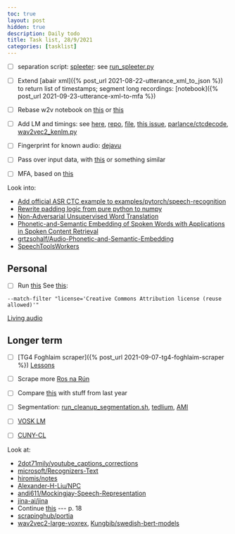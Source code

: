 ```yaml
---
toc: true
layout: post
hidden: true
description: Daily todo
title: Task list, 28/9/2021
categories: [tasklist]
---
```


-[ ] separation script: [spleeter](https://github.com/deezer/spleeter): see [run_spleeter.py](https://github.com/Appen/UHV-OTS-Speech/blob/main/source_separation/run_spleeter.py)

-[ ] Extend [abair xml]({% post_url 2021-08-22-utterance_xml_to_json %}) to return list of timestamps; segment long recordings:
[notebook]({% post_url 2021-09-23-utterance-xml-to-mfa %})

-[ ] Rebase w2v notebook on [this](https://github.com/huggingface/transformers/blob/master/examples/research_projects/wav2vec2/run_common_voice.py) or [this](https://github.com/maxidl/wav2vec2/blob/main/run_finetuning.py)

-[ ] Add LM and timings: see [here](https://discuss.huggingface.co/t/language-model-for-wav2vec2-0-decoding/4434/14),
[repo](https://github.com/techiaith/docker-wav2vec2-xlsr-ft-cy),
[file](https://github.com/techiaith/docker-wav2vec2-xlsr-ft-cy/blob/main/inference/python/speech_to_text.py),
[this issue](https://github.com/huggingface/transformers/issues/11307),
[parlance/ctcdecode](https://github.com/parlance/ctcdecode),
[wav2vec2_kenlm.py](https://github.com/farisalasmary/wav2vec2-kenlm/blob/master/wav2vec2_kenlm.py)

-[ ] Fingerprint for known audio: [dejavu](https://github.com/worldveil/dejavu)

-[ ] Pass over input data, with [this](https://github.com/jimregan/wav2vec2-sprint/blob/main/using_a_wav2vec2_model_with_dsalign.ipynb) or something similar

-[ ] MFA, based on [this](https://www.kaggle.com/jimregan/train-irish-mfa-model-fuaimeanna/)

Look into:
- [Add official ASR CTC example to examples/pytorch/speech-recognition](https://github.com/huggingface/transformers/pull/13620)
- [Rewrite padding logic from pure python to numpy](https://github.com/huggingface/transformers/pull/13650)
- [Non-Adversarial Unsupervised Word Translation](https://arxiv.org/abs/1801.06126)
- [Phonetic-and-Semantic Embedding of Spoken Words with Applications in Spoken Content Retrieval](https://arxiv.org/abs/1807.08089)
- [grtzsohalf/Audio-Phonetic-and-Semantic-Embedding](https://github.com/grtzsohalf/Audio-Phonetic-and-Semantic-Embedding)
- [SpeechToolsWorkers](https://github.com/speech-clarin-pl/SpeechToolsWorkers)

## Personal

-[ ] Run [this](https://www.kaggle.com/jimregan/check-riksantikvarie-mbetet-youtube-for-licence/edit/run/75283544)
See [this](https://github.com/ytdl-org/youtube-dl/issues/13924):
```
--match-filter "license='Creative Commons Attribution license (reuse allowed)'"
```

[Living audio](https://github.com/jimregan/wav2vec2-sprint/blob/main/irish/living-audio.ipynb)


## Longer term

-[ ] [TG4 Foghlaim scraper]({% post_url 2021-09-07-tg4-foghlaim-scraper %})
[Lessons](https://www.tg4.ie/ga/brandai-eile/foghlaim/ceachtanna/)

-[ ] Scrape more [Ros na Rún](https://www.youtube.com/user/rosnarun96/playlists)

-[ ] Compare [this](https://github.com/phonlab-tcd/abair-python/blob/main/languages/ga/normalisation/) with stuff from last year

-[ ] Segmentation: [run_cleanup_segmentation.sh](https://github.com/kaldi-asr/kaldi/blob/master/egs/malach/s5/local/run_cleanup_segmentation.sh),
[tedlium](https://github.com/kaldi-asr/kaldi/blob/master/egs/tedlium/s5_r2/local/run_segmentation_long_utts.sh),
[AMI](https://github.com/kaldi-asr/kaldi/blob/master/egs/ami/s5b/local/run_cleanup_segmentation.sh)

-[ ] [VOSK LM](https://alphacephei.com/vosk/lm)

-[ ] [CUNY-CL](https://8777-134-226-98-116.ngrok.io/notebooks/_drafts/Training_Example.ipynb)

Look at:
- [2dot71mily/youtube_captions_corrections](https://github.com/2dot71mily/youtube_captions_corrections)
- [microsoft/Recognizers-Text](https://github.com/microsoft/Recognizers-Text)
- [hiromis/notes](https://github.com/hiromis/notes)
- [Alexander-H-Liu/NPC](https://github.com/Alexander-H-Liu/NPC)
- [andi611/Mockingjay-Speech-Representation](https://github.com/andi611/Mockingjay-Speech-Representation)
- [jina-ai/jina](https://github.com/jina-ai/jina)
- Continue [this](https://github.com/phonlab-tcd/caint-ros-muc-im2-scans/blob/main/dict.tsv) --- p. 18
- [scrapinghub/portia](https://github.com/scrapinghub/portia)
- [wav2vec2-large-voxrex](https://huggingface.co/KBLab/wav2vec2-large-voxrex), [Kungbib/swedish-bert-models](https://github.com/Kungbib/swedish-bert-models)
